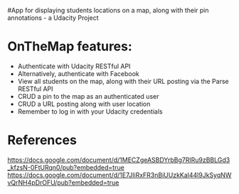 #App for displaying students locations on a map, along with their pin annotations - a Udacity Project

# OnTheMap features:

- Authenticate with Udacity RESTful API
- Alternatively, authenticate with Facebook
- View all students on the map, along with their URL posting via the Parse RESTful API
- CRUD a pin to the map as an authenticated user
- CRUD a URL posting along with user location
- Remember to log in with your Udacity credentials


# References
https://docs.google.com/document/d/1MECZgeASBDYrbBg7RlRu9zBBLGd3_kfzsN-0FtURqn0/pub?embedded=true
https://docs.google.com/document/d/1E7JIiRxFR3nBiUUzkKal44l9JkSyqNWvQrNH4pDrOFU/pub?embedded=true